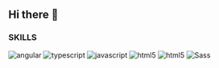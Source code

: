 ## Hi there 👋
<!--
<img alt="Top Langs" src="https://github-readme-stats.vercel.app/api/top-langs/?username=KoziukSerhiy&layout=compact" width="50%"/>
-->

<h3 align="left">SKILLS</h3>

<p>
  <img  src="https://img.shields.io/badge/Angular-d6002f?style=for-the-badge&logo=angular&logoColor=fff" alt="angular" />
  <img  src="https://img.shields.io/badge/TypeScript-0076c6?style=for-the-badge&logo=typescript&logoColor=fff" alt="typescript" />
  <img  src="https://img.shields.io/badge/JavaScript-e8d44d?style=for-the-badge&logo=javascript&logoColor=000" alt="javascript" />
  <img  src="https://img.shields.io/badge/HTML5-E34F26?style=for-the-badge&logo=html5&logoColor=white" alt="html5" />
  <img  src="https://img.shields.io/badge/CSS3-2862e9?style=for-the-badge&logo=css3&logoColor=white" alt="html5" />
  <img  src="https://img.shields.io/badge/Scss-CC6699?style=for-the-badge&logo=sass&logoColor=white" alt="Sass" />
</p>

<!--
<h3 align="left">Connect with me:</h3>
<p align="left">
  <a href="https://linkedin.com/in/serhiy-koziuk" target="blank">
    <img align="center" src="https://raw.githubusercontent.com/rahuldkjain/github-profile-readme-generator/master/src/images/icons/Social/linked-in-alt.svg" alt="serhiy-koziuk" height="24" width="24" />
  </a>
</p>
-->
